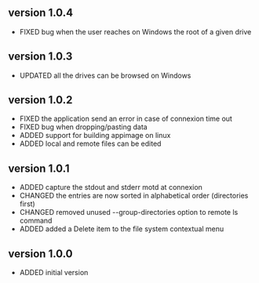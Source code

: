 version 1.0.4
--------------
* FIXED    bug when the user reaches on Windows the root of a given drive

version 1.0.3
--------------
* UPDATED  all the drives can be browsed on Windows

version 1.0.2
--------------
* FIXED    the application send an error in case of connexion time out
* FIXED    bug when dropping/pasting data
* ADDED    support for building appimage on linux
* ADDED    local and remote files can be edited

version 1.0.1
--------------
* ADDED    capture the stdout and stderr motd at connexion
* CHANGED  the entries are now sorted in alphabetical order (directories first)
* CHANGED  removed unused --group-directories option to remote ls command
* ADDED    added a Delete item to the file system contextual menu

version 1.0.0
--------------
* ADDED    initial version

